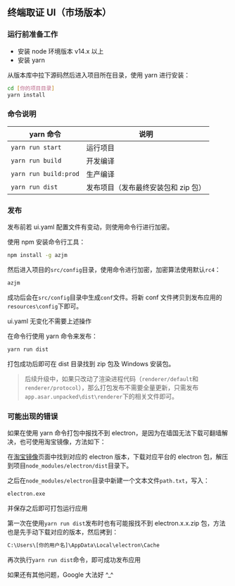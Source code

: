 ## 终端取证 UI（市场版本）

### 运行前准备工作

-   安装 node 环境版本 v14.x 以上
-   安装 yarn

从版本库中拉下源码然后进入项目所在目录，使用 yarn 进行安装：

```bash
cd [你的项目目录]
yarn install
```

### 命令说明

| yarn 命令             | 说明                                |
| --------------------- | ----------------------------------- |
| `yarn run start`      | 运行项目                            |
| `yarn run build`      | 开发编译                            |
| `yarn run build:prod` | 生产编译                            |
| `yarn run dist`       | 发布项目（发布最终安装包和 zip 包） |

### 发布

发布前若 ui.yaml 配置文件有变动，则使用命令行进行加密。

使用 npm 安装命令行工具：

```bash
npm install -g azjm
```

然后进入项目的`src/config`目录，使用命令进行加密，加密算法使用默认`rc4`：

```bash
azjm
```

成功后会在`src/config`目录中生成`conf`文件。将新 conf 文件拷贝到发布应用的`resources\config`下即可。

ui.yaml 无变化不需要上述操作

在命令行使用 yarn 命令来发布：

```bash
yarn run dist
```

打包成功后即可在 dist 目录找到 zip 包及 Windows 安装包。

> 后续升级中，如果只改动了渲染进程代码（`renderer/default`和`renderer/protocol`），那么打包发布不需要全量更新，只需发布`app.asar.unpacked\dist\renderer`下的相关文件即可。

### 可能出现的错误

如果在使用 yarn 命令打包中报找不到 electron，是因为在墙国无法下载可翻墙解决，也可使用淘宝镜像，方法如下：

在[淘宝镜像](https://npm.taobao.org/mirrors/electron)页面中找到对应的 electron 版本，下载对应平台的 electron 包，解压到项目`node_modules/electron/dist`目录下。

之后在`node_modules/electron`目录中新建一个文本文件`path.txt`，写入：

```txt
electron.exe
```

并保存之后即可打包运行应用

第一次在使用`yarn run dist`发布时也有可能报找不到 electron.x.x.zip 包，方法也是先手动下载对应的版本，然后拷到：

```txt
C:\Users\[你的用户名]\AppData\Local\electron\Cache
```

再次执行`yarn run dist`命令，即可成功发布应用

如果还有其他问题，Google 大法好 ^\_^
